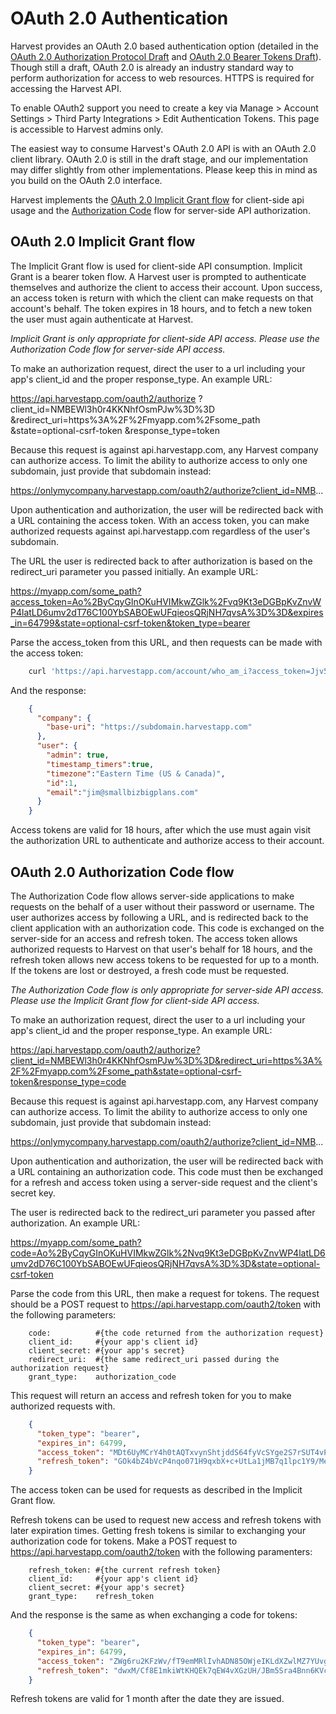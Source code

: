#  OAuth 2.0 Authentication

Harvest provides an OAuth 2.0 based authentication option (detailed in the [OAuth 2.0 Authorization Protocol Draft](http://tools.ietf.org/html/draft-ietf-oauth-v2) and [OAuth 2.0 Bearer Tokens Draft](http://tools.ietf.org/html/draft-ietf-oauth-v2-bearer)). Though still a draft, OAuth 2.0 is already an industry standard way to perform authorization for access to web resources. HTTPS is required for accessing the Harvest API.

To enable OAuth2 support you need to create a key via Manage > Account Settings > Third Party Integrations > Edit Authentication Tokens. This page is accessible to Harvest admins only.

The easiest way to consume Harvest's OAuth 2.0 API is with an OAuth 2.0 client library. OAuth 2.0 is still in the draft stage, and our implementation may differ slightly from other implementations. Please keep this in mind as you build on the OAuth 2.0 interface.

Harvest implements the [OAuth 2.0 Implicit Grant flow](http://tools.ietf.org/html/draft-ietf-oauth-v2-22#section-4.2) for client-side api usage and the [Authorization Code](http://tools.ietf.org/html/draft-ietf-oauth-v2-22#section-4.1) flow for server-side API authorization.

## OAuth 2.0 Implicit Grant flow

The Implicit Grant flow is used for client-side API consumption. Implicit Grant is a bearer token flow. A Harvest user is prompted to authenticate themselves and authorize the client to access their account. Upon success, an access token is return with which the client can make requests on that account's behalf. The token expires in 18 hours, and to fetch a new token the user must again authenticate at Harvest.

*Implicit Grant is only appropriate for client-side API access. Please use the Authorization Code flow for server-side API access.*

To make an authorization request, direct the user to a url including your app's client_id and the proper response_type. An example URL:

https://api.harvestapp.com/oauth2/authorize ?client_id=NMBEWl3h0r4KKNhfOsmPJw%3D%3D &redirect_uri=https%3A%2F%2Fmyapp.com%2Fsome_path &state=optional-csrf-token &response_type=token

Because this request is against api.harvestapp.com, any Harvest company can authorize access. To limit the ability to authorize access to only one subdomain, just provide that subdomain instead:

https://onlymycompany.harvestapp.com/oauth2/authorize?client_id=NMB...

Upon authentication and authorization, the user will be redirected back with a URL containing the access token. With an access token, you can make authorized requests against api.harvestapp.com regardless of the user's subdomain.

The URL the user is redirected back to after authorization is based on the redirect_uri parameter you passed initially. An example URL:

https://myapp.com/some_path?access_token=Ao%2ByCqyGInOKuHVIMkwZGlk%2Fvq9Kt3eDGBpKvZnvWP4latLD6umv2dT76C100YbSABOEwUFqieosQRjNH7qvsA%3D%3D&expires_in=64799&state=optional-csrf-token&token_type=bearer

Parse the access_token from this URL, and then requests can be made with the access token:

```sh
    curl 'https://api.harvestapp.com/account/who_am_i?access_token=Jjv5cUAnQx7R9jEECHNRxan7iMprt0ySncJhDdzQbtc%2FQXhMZcNVPQtJuBiDajPqNUz79o7S0FNvWc2WwIDcMA%3D%3D' -H 'Accept: application/json'
```

And the response:

```json
    {
      "company": {
        "base-uri": "https://subdomain.harvestapp.com"
      },
      "user": {
        "admin": true,
        "timestamp_timers":true,
        "timezone":"Eastern Time (US & Canada)",
        "id":1,
        "email":"jim@smallbizbigplans.com" 
      }
    }
```

Access tokens are valid for 18 hours, after which the use must again visit the authorization URL to authenticate and authorize access to their account.

## OAuth 2.0 Authorization Code flow

The Authorization Code flow allows server-side applications to make requests on the behalf of a user without their password or username. The user authorizes access by following a URL, and is redirected back to the client application with an authorization code. This code is exchanged on the server-side for an access and refresh token. The access token allows authorized requests to Harvest on that user's behalf for 18 hours, and the refresh token allows new access tokens to be requested for up to a month. If the tokens are lost or destroyed, a fresh code must be requested.

*The Authorization Code flow is only appropriate for server-side API access. Please use the Implicit Grant flow for client-side API access.*

To make an authorization request, direct the user to a url including your app's client_id and the proper response_type. An example URL:

https://api.harvestapp.com/oauth2/authorize?client_id=NMBEWl3h0r4KKNhfOsmPJw%3D%3D&redirect_uri=https%3A%2F%2Fmyapp.com%2Fsome_path&state=optional-csrf-token&response_type=code

Because this request is against api.harvestapp.com, any Harvest company can authorize access. To limit the ability to authorize access to only one subdomain, just provide that subdomain instead:

https://onlymycompany.harvestapp.com/oauth2/authorize?client_id=NMB...

Upon authentication and authorization, the user will be redirected back with a URL containing an authorization code. This code must then be exchanged for a refresh and access token using a server-side request and the client's secret key.

The user is redirected back to the redirect_uri parameter you passed after authorization. An example URL:

https://myapp.com/some_path?code=Ao%2ByCqyGInOKuHVIMkwZGlk%2Nvq9Kt3eDGBpKvZnvWP4latLD6umv2dD76C100YbSABOEwUFqieosQRjNH7qvsA%3D%3D&state=optional-csrf-token

Parse the code from this URL, then make a request for tokens. The request should be a POST request to https://api.harvestapp.com/oauth2/token with the following parameters:

```http
    code:          #{the code returned from the authorization request}
    client_id:     #{your app's client id}
    client_secret: #{your app's secret}
    redirect_uri:  #{the same redirect_uri passed during the authorization request}
    grant_type:    authorization_code
```

This request will return an access and refresh token for you to make authorized requests with.

```json
    {
      "token_type": "bearer",
      "expires_in": 64799,
      "access_token": "MDt6UyMCrY4h0tAQTxvynShtjddS64fyVcSYge2S7rSUT4vPy9Ny5TWa1sltXS2BjsF+uJgDKof+V2yQwdhI9Q==",
      "refresh_token": "GOk4bZ4bVcP4nqo071H9qxbX+c+UtLa1jMB7q1lpc1Y9/Me9GHlsQr8zm1VNSlS7lgm/DKjXdgFlwgj2WI6zCg=="
    }
```

The access token can be used for requests as described in the Implicit Grant flow.

Refresh tokens can be used to request new access and refresh tokens with later expiration times. Getting fresh tokens is similar to exchanging your authorization code for tokens. Make a POST request to https://api.harvestapp.com/oauth2/token with the following paramenters:

```http
    refresh_token: #{the current refresh token}
    client_id:     #{your app's client id}
    client_secret: #{your app's secret}
    grant_type:    refresh_token
```

And the response is the same as when exchanging a code for tokens:

```json
    {
      "token_type": "bearer",
      "expires_in": 64799,
      "access_token": "ZWg6ru2KFzWv/fT9emMRlIvhADN85OWjeIKLdXZwlMZ7YUvgyVjdJZN8f2ydIfJhNhrJPBGvOtxYd3lHkvTWZg==",
      "refresh_token": "dwxM/Cf8E1mkiWtKHQEk7qEW4vXGzUH/JBm5Sra4Bnn6KVcGaqy6D7QipGe3OhelK66lYPnjLFSKc5BMvEVjRw=="
    }
```

Refresh tokens are valid for 1 month after the date they are issued.